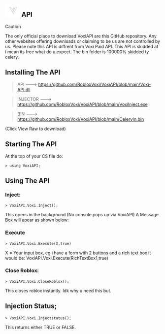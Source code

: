 ## <img src="https://raw.githubusercontent.com/RobloxVoxi/VoxiAPI/main/voxilogo.png" width="48"/> API


> [!CAUTION]
> The only official place to download VoxiAPI are this GitHub repository. Any other websites offering downloads or claiming to be us are not controlled by us. Please note this API is diffrent from Voxi Paid API. This API is skidded af i mean its free what do u expect. The bin folder is 100000% skidded ty celery.


 ## Installing The API

> API ---> https://github.com/RobloxVoxi/VoxiAPI/blob/main/Voxi-API.dll


> INJECTOR  ---> https://github.com/RobloxVoxi/VoxiAPI/blob/main/VoxiInject.exe

> BIN  ---> https://github.com/RobloxVoxi/VoxiAPI/blob/main/CeleryIn.bin

(Click View Raw to download)

## Starting The API
At the top of your CS file do:
```
> using VoxiAPI;
```
## Using The API
### Inject:
```
> VoxiAPI.Voxi.Inject(); 
```
This opens in the background (No console pops up via VoxiAPI) A Message Box will apear as shown below:

### Execute
```
> VoxiAPI.Voxi.Execute(X,true)
```
X = Your input box, eg i have a form with 2 buttons and a rich text box it would be: VoxiAPI.Voxi.Execute(RichTextBox1,true)  

### Close Roblox:
```
> VoxiAPI.Voxi.CloseRoblox();
```
This closes roblox instantly. Idk why u need this but.


## Injection Status;
```
> VoxiAPI.Voxi.Injectstatus();  
```
This returns either TRUE or FALSE.
